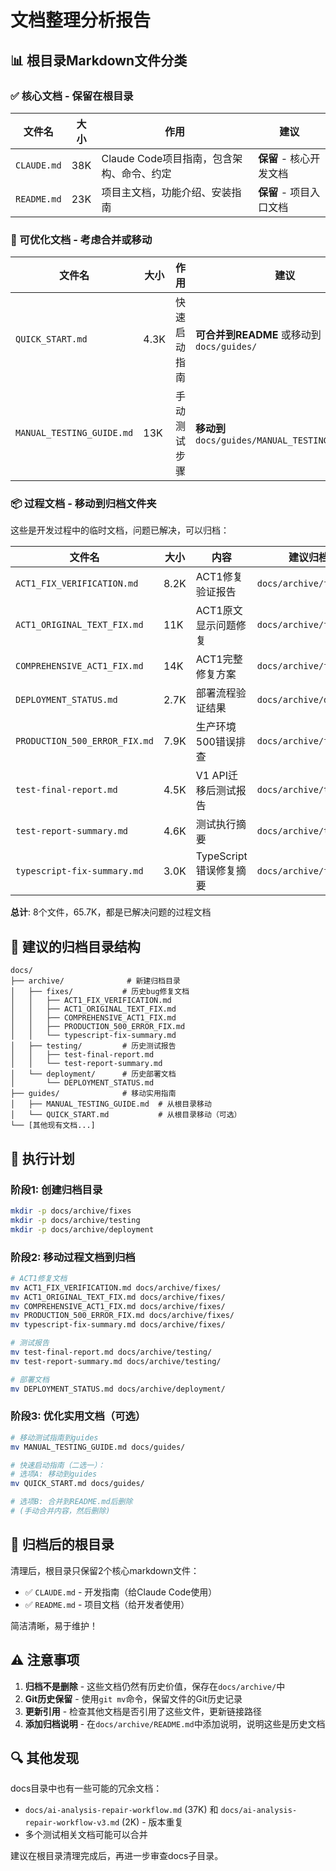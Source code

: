 # 文档整理分析报告

## 📊 根目录Markdown文件分类

### ✅ 核心文档 - 保留在根目录

| 文件名 | 大小 | 作用 | 建议 |
|--------|------|------|------|
| `CLAUDE.md` | 38K | Claude Code项目指南，包含架构、命令、约定 | **保留** - 核心开发文档 |
| `README.md` | 23K | 项目主文档，功能介绍、安装指南 | **保留** - 项目入口文档 |

### 🔄 可优化文档 - 考虑合并或移动

| 文件名 | 大小 | 作用 | 建议 |
|--------|------|------|------|
| `QUICK_START.md` | 4.3K | 快速启动指南 | **可合并到README** 或移动到 `docs/guides/` |
| `MANUAL_TESTING_GUIDE.md` | 13K | 手动测试步骤 | **移动到** `docs/guides/MANUAL_TESTING_GUIDE.md` |

### 📦 过程文档 - 移动到归档文件夹

这些是开发过程中的临时文档，问题已解决，可以归档：

| 文件名 | 大小 | 内容 | 建议归档路径 |
|--------|------|------|-------------|
| `ACT1_FIX_VERIFICATION.md` | 8.2K | ACT1修复验证报告 | `docs/archive/fixes/` |
| `ACT1_ORIGINAL_TEXT_FIX.md` | 11K | ACT1原文显示问题修复 | `docs/archive/fixes/` |
| `COMPREHENSIVE_ACT1_FIX.md` | 14K | ACT1完整修复方案 | `docs/archive/fixes/` |
| `DEPLOYMENT_STATUS.md` | 2.7K | 部署流程验证结果 | `docs/archive/deployment/` |
| `PRODUCTION_500_ERROR_FIX.md` | 7.9K | 生产环境500错误排查 | `docs/archive/fixes/` |
| `test-final-report.md` | 4.5K | V1 API迁移后测试报告 | `docs/archive/testing/` |
| `test-report-summary.md` | 4.6K | 测试执行摘要 | `docs/archive/testing/` |
| `typescript-fix-summary.md` | 3.0K | TypeScript错误修复摘要 | `docs/archive/fixes/` |

**总计**: 8个文件，65.7K，都是已解决问题的过程文档

## 📁 建议的归档目录结构

```
docs/
├── archive/              # 新建归档目录
│   ├── fixes/           # 历史bug修复文档
│   │   ├── ACT1_FIX_VERIFICATION.md
│   │   ├── ACT1_ORIGINAL_TEXT_FIX.md
│   │   ├── COMPREHENSIVE_ACT1_FIX.md
│   │   ├── PRODUCTION_500_ERROR_FIX.md
│   │   └── typescript-fix-summary.md
│   ├── testing/         # 历史测试报告
│   │   ├── test-final-report.md
│   │   └── test-report-summary.md
│   └── deployment/      # 历史部署文档
│       └── DEPLOYMENT_STATUS.md
├── guides/              # 移动实用指南
│   ├── MANUAL_TESTING_GUIDE.md  # 从根目录移动
│   └── QUICK_START.md           # 从根目录移动（可选）
└── [其他现有文档...]
```

## 🎯 执行计划

### 阶段1: 创建归档目录
```bash
mkdir -p docs/archive/fixes
mkdir -p docs/archive/testing
mkdir -p docs/archive/deployment
```

### 阶段2: 移动过程文档到归档
```bash
# ACT1修复文档
mv ACT1_FIX_VERIFICATION.md docs/archive/fixes/
mv ACT1_ORIGINAL_TEXT_FIX.md docs/archive/fixes/
mv COMPREHENSIVE_ACT1_FIX.md docs/archive/fixes/
mv PRODUCTION_500_ERROR_FIX.md docs/archive/fixes/
mv typescript-fix-summary.md docs/archive/fixes/

# 测试报告
mv test-final-report.md docs/archive/testing/
mv test-report-summary.md docs/archive/testing/

# 部署文档
mv DEPLOYMENT_STATUS.md docs/archive/deployment/
```

### 阶段3: 优化实用文档（可选）
```bash
# 移动测试指南到guides
mv MANUAL_TESTING_GUIDE.md docs/guides/

# 快速启动指南（二选一）：
# 选项A: 移动到guides
mv QUICK_START.md docs/guides/

# 选项B: 合并到README.md后删除
# (手动合并内容，然后删除)
```

## 📝 归档后的根目录

清理后，根目录只保留2个核心markdown文件：
- ✅ `CLAUDE.md` - 开发指南（给Claude Code使用）
- ✅ `README.md` - 项目文档（给开发者使用）

简洁清晰，易于维护！

## ⚠️ 注意事项

1. **归档不是删除** - 这些文档仍然有历史价值，保存在`docs/archive/`中
2. **Git历史保留** - 使用`git mv`命令，保留文件的Git历史记录
3. **更新引用** - 检查其他文档是否引用了这些文件，更新链接路径
4. **添加归档说明** - 在`docs/archive/README.md`中添加说明，说明这些是历史文档

## 🔍 其他发现

docs目录中也有一些可能的冗余文档：
- `docs/ai-analysis-repair-workflow.md` (37K) 和 `docs/ai-analysis-repair-workflow-v3.md` (2K) - 版本重复
- 多个测试相关文档可能可以合并

建议在根目录清理完成后，再进一步审查docs子目录。
